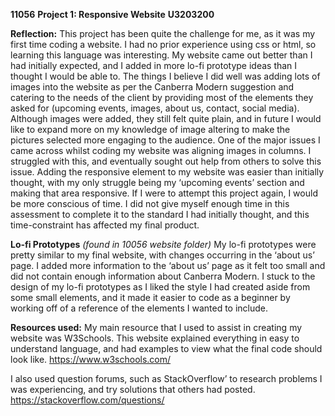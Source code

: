**11056**
**Project 1: Responsive Website**
**U3203200**

**Reflection:**
This project has been quite the challenge for me, as it was my first time coding a website. I had no prior experience using css or html, so learning this language was interesting. My website came out better than I had initially expected, and I added in more lo-fi prototype ideas than I thought I would be able to. The things I believe I did well was adding lots of images into the website as per the Canberra Modern suggestion and catering to the needs of the client by providing most of the elements they asked for (upcoming events, images, about us, contact, social media). Although images were added, they still felt quite plain, and in future I would like to expand more on my knowledge of image altering to make the pictures selected more engaging to the audience. One of the major issues I came across whilst coding my website was aligning images in columns. I struggled with this, and eventually sought out help from others to solve this issue. Adding the responsive element to my website was easier than initially thought, with my only struggle being my ‘upcoming events’ section and making that area responsive. If I were to attempt this project again, I would be more conscious of time. I did not give myself enough time in this assessment to complete it to the standard I had initially thought, and this time-constraint has affected my final product. 


**Lo-fi Prototypes**
*(found in 10056 website folder)*
My lo-fi prototypes were pretty similar to my final website, with changes occurring in the ‘about us’ page. I added more information to the ‘about us’ page as it felt too small and did not contain enough information about Canberra Modern. I stuck to the design of my lo-fi prototypes as I liked the style I had created aside from some small elements, and it made it easier to code as a beginner by working off of a reference of the elements I wanted to include. 

**Resources used:**
My main resource that I used to assist in creating my website was W3Schools. This website explained everything in easy to understand language, and had examples to view what the final code should look like. 
https://www.w3schools.com/ 

I also used question forums, such as StackOverflow’ to research problems I was experiencing, and try solutions that others had posted. 
https://stackoverflow.com/questions/ 







